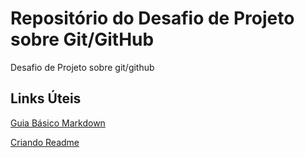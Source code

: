 # Repositório do Desafio de Projeto sobre Git/GitHub
Desafio de Projeto sobre git/github

## Links Úteis
[Guia Básico Markdown](https://docs.pipz.com/central-de-ajuda/learning-center/guia-basico-de-markdown#open)

[Criando Readme](readme.so)
